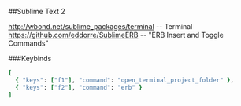 ##Sublime Text 2

http://wbond.net/sublime_packages/terminal -- Terminal<br>
https://github.com/eddorre/SublimeERB -- "ERB Insert and Toggle Commands"

###Keybinds 
``` ruby
[
  { "keys": ["f1"], "command": "open_terminal_project_folder" },
  { "keys": ["f2"], "command": "erb" }
]
```

